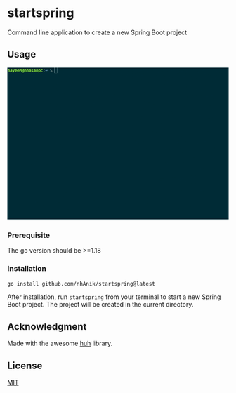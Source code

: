 # startspring
Command line application to create a new Spring Boot project

## Usage

![start spring boot project from CLI](./screen.gif)

### Prerequisite
The go version should be >=1.18

### Installation
```
go install github.com/nhAnik/startspring@latest
```
After installation, run `startspring` from your terminal to start a new
Spring Boot project. The project will be created in the current directory.

## Acknowledgment
Made with the awesome [huh](https://github.com/charmbracelet/huh) library.

## License

[MIT](LICENSE)
